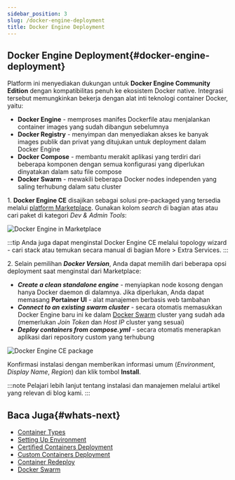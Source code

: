 ```yaml
---
sidebar_position: 3
slug: /docker-engine-deployment
title: Docker Engine Deployment
---
```


## Docker Engine Deployment{#docker-engine-deployment}

Platform ini menyediakan dukungan untuk **Docker Engine Community Edition** dengan kompatibilitas penuh ke ekosistem Docker native. Integrasi tersebut memungkinkan bekerja dengan alat inti teknologi container Docker, yaitu:

  * **Docker Engine** \- memproses manifes Dockerfile atau menjalankan container images yang sudah dibangun sebelumnya
  * **Docker Registry** \- menyimpan dan menyediakan akses ke banyak images publik dan privat yang ditujukan untuk deployment dalam Docker Engine
  * **Docker Compose** \- membantu merakit aplikasi yang terdiri dari beberapa komponen dengan semua konfigurasi yang diperlukan dinyatakan dalam satu file compose
  * **Docker Swarm** \- mewakili beberapa Docker nodes independen yang saling terhubung dalam satu cluster

1\. **Docker Engine CE** disajikan sebagai solusi pre-packaged yang tersedia melalui [platform Marketplace](<https://docs.dewacloud.com/docs/marketplace/>). Gunakan kolom _search_ di bagian atas atau cari paket di kategori _Dev & Admin Tools_:

![Docker Engine in Marketplace](#)

:::tip
Anda juga dapat menginstal Docker Engine CE melalui topology wizard - cari stack atau temukan secara manual di bagian More > Extra Services.
:::

2\. Selain pemilihan _**Docker Version**_, Anda dapat memilih dari beberapa opsi deployment saat menginstal dari Marketplace:

  * _**Create a clean standalone engine**_ \- menyiapkan node kosong dengan hanya Docker daemon di dalamnya. Jika diperlukan, Anda dapat memasang **Portainer UI** \- alat manajemen berbasis web tambahan
  * _**Connect to an existing swarm cluster**_ \- secara otomatis memasukkan Docker Engine baru ini ke dalam [Docker Swarm](<https://docs.dewacloud.com/company/blog/docker-swarm-auto-clustering-and-scaling-with-paas/>) cluster yang sudah ada (memerlukan _Join Token_ dan _Host IP_ cluster yang sesuai)
  * _**Deploy containers from compose.yml**_ \- secara otomatis menerapkan aplikasi dari repository custom yang terhubung

![Docker Engine CE package](#)

Konfirmasi instalasi dengan memberikan informasi umum (_Environment_, _Display Name_, _Region_) dan klik tombol **Install**.

:::note
Pelajari lebih lanjut tentang instalasi dan manajemen melalui artikel yang relevan di blog kami.
:::

## Baca Juga{#whats-next}

  * [Container Types](<https://docs.dewacloud.com/docs/container-types/>)
  * [Setting Up Environment](<https://docs.dewacloud.com/docs/setting-up-environment/>)
  * [Certified Containers Deployment](<https://docs.dewacloud.com/docs/certified-containers-deployment/>)
  * [Custom Containers Deployment](<https://docs.dewacloud.com/docs/custom-containers-deployment/>)
  * [Container Redeploy](<https://docs.dewacloud.com/docs/container-redeploy/>)
  * [Docker Swarm](<https://www.virtuozzo.com/company/blog/docker-swarm-auto-clustering-and-scaling-with-paas/>)